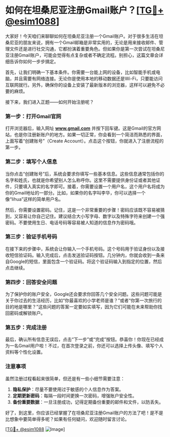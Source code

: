 # 如何在坦桑尼亚注册Gmail账户？[[TG💪+ @esim1088](https://t.me/s/esim1088)]

大家好！今天咱们来聊聊如何在坦桑尼亚注册一个Gmail账户。对于很多生活在坦桑尼亚的朋友来说，拥有一个Gmail邮箱是非常实用的，无论是用来接收邮件、管理文件还是进行社交沟通，它都扮演着重要角色。但如果你是第一次尝试在坦桑尼亚注册Gmail账户，可能会觉得有点复杂或者不确定流程。别担心，这篇文章会详细告诉你如何一步步搞定。

首先，让我们明确一下基本条件。你需要一台能上网的设备，比如智能手机或电脑，并且需要有网络连接。无论你是使用本地的移动数据还是Wi-Fi，只要能访问互联网就行。另外，确保你的设备上安装了最新版本的浏览器，这样可以避免不必要的麻烦。

接下来，我们进入正题——如何开始注册呢？

### 第一步：打开Gmail官网

打开浏览器后，输入网址 **www.gmail.com** 并按下回车键。这是Gmail的官方网站，也是你注册新账户的地方。如果一切正常，你会看到一个简洁而熟悉的界面，上面写着“创建账号”（Create Account）。点击这个按钮，你就进入了注册流程的第一步。

### 第二步：填写个人信息

当你点击“创建账号”后，系统会要求你填写一些基本信息。这些信息通常包括你的名字和姓氏，也就是你希望别人怎么称呼你。这里不需要提供身份证或者其他证件，只要填入真实的名字即可。接着，你需要设置一个用户名，这个用户名将成为你的Gmail地址的一部分。比如，如果你的名字叫李华，你可以选择一个像“lihua”这样的简单用户名。

然后，你需要设置密码。记住，这是一个非常重要的步骤！密码应该既不容易被猜到，又容易让你自己记住。建议结合大小写字母、数字以及特殊字符来创建一个强密码。不要使用生日、电话号码等容易被人知道的信息作为密码哦。

### 第三步：验证手机号码

在接下来的步骤中，系统会让你输入一个手机号码。这个号码用于验证身份以及接收短信验证码。输入完成后，点击发送验证码按钮。几分钟内，你就会收到一条来自Google的短信，里面包含一个验证码。将这个验证码输入到指定的位置，然后点击继续。

### 第四步：回答安全问题

为了保护你的账户安全，Google还会要求你回答几个安全问题。这些问题可能是关于你过去的生活经历，比如“你最喜欢的小学老师是谁？”或者“你第一次旅行的目的地是哪里？”这些问题的答案一定要如实填写，因为它们可能在未来帮助你找回密码或解锁账户。

### 第五步：完成注册

最后，确认所有信息无误后，点击“下一步”或“完成”按钮。恭喜你！你现在已经成为一名Gmail用户啦！不过，在首次登录之前，你还可以选择上传头像、填写个人资料等个性化设置。

### 注意事项

虽然注册过程看起来很简单，但还是有一些小细节需要注意：

1. **隐私保护**：尽量不要使用过于敏感的个人信息作为答案。
2. **定期更新密码**：每隔一段时间更换一次密码，增强账户安全性。
3. **备份重要数据**：一旦注册成功，记得定期备份重要的邮件和文件，以防丢失。

好了，到这里，你应该已经掌握了在坦桑尼亚注册Gmail账户的方法了吧！是不是比想象中要简单得多呢？如果有任何疑问，欢迎随时留言讨论。

[[TG💪+ @esim1088](https://t.me/s/esim1088) ![Image](https://i.postimg.cc/4NQfJmqS/Snipaste-2025-05-13-00-14-12.png)]